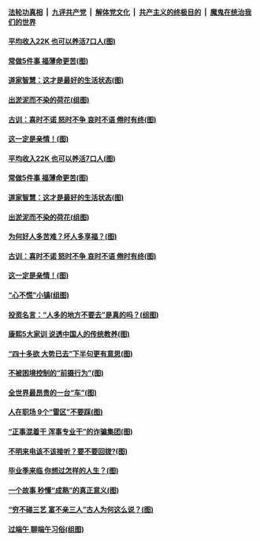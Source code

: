####  [法轮功真相](../../../../basic/blob/master/README.md?t=06292102) &nbsp;|&nbsp; [九评共产党](../../../../9ping.md/blob/master/README.md?t=06292102) &nbsp;|&nbsp; [解体党文化](../../../../jtdwh.md/blob/master/README.md?t=06292102)  &nbsp;|&nbsp; [共产主义的终极目的](../../../../gczydzjmd.md/blob/master/README.md?t=06292102) &nbsp;|&nbsp; [魔鬼在统治我们的世界](../../../../mgztzwmdsj.md/blob/master/README.md?t=06292102) 

#### [平均收入22K 也可以养活7口人(图)](../pages/p8/938104.md?t=06292102) 

#### [常做5件事 福薄命更苦(图)](../pages/p8/937990.md?t=06292102) 

#### [道家智慧：这才是最好的生活状态(图)](../pages/p8/900827.md?t=06292102) 

#### [出淤泥而不染的荷花(组图)](../pages/p8/937863.md?t=06292102) 

#### [古训：喜时不诺 怒时不争 哀时不语 倦时有终(图)](../pages/p8/937482.md?t=06292102) 

#### [这一定是亲情！(图)](../pages/p8/937905.md?t=06292102) 

#### [平均收入22K 也可以养活7口人(图)](../pages/p8/938104.md?t=06292102) 

#### [常做5件事 福薄命更苦(图)](../pages/p8/937990.md?t=06292102) 

#### [道家智慧：这才是最好的生活状态(图)](../pages/p8/900827.md?t=06292102) 

#### [出淤泥而不染的荷花(组图)](../pages/p8/937863.md?t=06292102) 

#### [为何好人多苦难？坏人多享福？(图)](../pages/p8/937938.md?t=06292102) 

#### [古训：喜时不诺 怒时不争 哀时不语 倦时有终(图)](../pages/p8/937482.md?t=06292102) 

#### [这一定是亲情！(图)](../pages/p8/937905.md?t=06292102) 

#### [“心不慌”小镇(组图)](../pages/p8/937484.md?t=06292102) 

#### [投资名言：“人多的地方不要去”是真的吗？(组图)](../pages/p8/937855.md?t=06292102) 

#### [康熙5大家训 说透中国人的传统教养(图)](../pages/p8/937696.md?t=06292102) 

#### [“四十多欲 大势已去”下半句更有意思(图)](../pages/p8/937811.md?t=06292102) 

#### [不被困境控制的“前摄行为”(图)](../pages/p8/937145.md?t=06292102) 

#### [全世界最昂贵的一台“车”(图)](../pages/p8/937477.md?t=06292102) 

#### [人在职场 9个“雷区”不要踩(图)](../pages/p8/937766.md?t=06292102) 

#### [“正事混着干 浑事专业干”的诈骗集团(图)](../pages/p8/937732.md?t=06292102) 

#### [不明来电该不该接听？要不要回拨?(图)](../pages/p8/936929.md?t=06292102) 

#### [毕业季来临 你想过怎样的人生？(图)](../pages/p8/937661.md?t=06292102) 

#### [一个故事 秒懂“成熟”的真正意义(图)](../pages/p8/936405.md?t=06292102) 

#### [“穷不碰三艺 富不亲三人”古人为何这么说？(图)](../pages/p8/937602.md?t=06292102) 

#### [过端午 聊端午习俗(组图)](../pages/p8/937246.md?t=06292102) 

